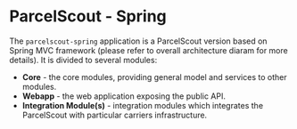 # ParcelScout - Spring

The ``parcelscout-spring`` application is a ParcelScout version based on Spring MVC framework
(please refer to overall architecture diaram for more details). It is divided to several modules:

* **Core** - the core modules, providing general model and services to other modules.
* **Webapp** - the web application exposing the public API.
* **Integration Module(s)** - integration modules which integrates the ParcelScout with particular carriers infrastructure.